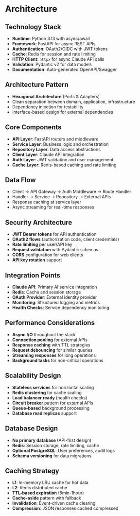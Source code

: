 # Architecture

## Technology Stack
- **Runtime**: Python 3.13 with async/await
- **Framework**: FastAPI for async REST APIs
- **Authentication**: OAuth2/OIDC with JWT tokens
- **Cache**: Redis for session and rate limiting
- **HTTP Client**: `httpx` for async Claude API calls
- **Validation**: Pydantic v2 for data models
- **Documentation**: Auto-generated OpenAPI/Swagger

## Architecture Pattern
- **Hexagonal Architecture** (Ports & Adapters)
- Clean separation between domain, application, infrastructure
- Dependency injection for testability
- Interface-based design for external dependencies

## Core Components
- **API Layer**: FastAPI routers and middleware
- **Service Layer**: Business logic and orchestration
- **Repository Layer**: Data access abstractions
- **Client Layer**: Claude API integration
- **Auth Layer**: JWT validation and user management
- **Cache Layer**: Redis-based caching and rate limiting

## Data Flow
- Client → API Gateway → Auth Middleware → Route Handler
- Handler → Service → Repository → External APIs
- Response caching at service layer
- Async streaming for real-time responses

## Security Architecture
- **JWT Bearer tokens** for API authentication
- **OAuth2 flows** (authorization code, client credentials)
- **Rate limiting** per user/API key
- **Request validation** with Pydantic schemas
- **CORS** configuration for web clients
- **API key rotation** support

## Integration Points
- **Claude API**: Primary AI service integration
- **Redis**: Cache and session storage
- **OAuth Provider**: External identity provider
- **Monitoring**: Structured logging and metrics
- **Health Checks**: Service dependency monitoring

## Performance Considerations
- **Async I/O** throughout the stack
- **Connection pooling** for external APIs
- **Response caching** with TTL strategies
- **Request debouncing** for similar queries
- **Streaming responses** for long operations
- **Background tasks** for non-critical operations

## Scalability Design
- **Stateless services** for horizontal scaling
- **Redis clustering** for cache scaling
- **Load balancer ready** (health checks)
- **Circuit breaker** pattern for external APIs
- **Queue-based** background processing
- **Database read replicas** support

## Database Design
- **No primary database** (API-first design)
- **Redis**: Session storage, rate limiting, cache
- **Optional PostgreSQL**: User preferences, audit logs
- **Schema versioning** for data migrations

## Caching Strategy
- **L1**: In-memory LRU cache for hot data
- **L2**: Redis distributed cache
- **TTL-based expiration** (5min-1hour)
- **Cache-aside** pattern with fallback
- **Invalidation**: Event-driven cache clearing
- **Compression**: JSON responses cached compressed